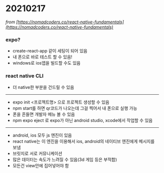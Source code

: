 # 20210217

*from [https://nomadcoders.co/react-native-fundamentals](https://nomadcoders.co/react-native-fundamentals)*

### expo?

- create-react-app 같이 세팅이 되어 있음
- 내 폰으로 바로 테스트 할 수 있음!
- windows로 ios앱을 빌드할 수도 있음

### react native CLI

- 더 native한 부분을 건드릴 수 있음

---

- expo init <프로젝트명> 으로 프로젝트 생성할 수 있음
- npm start를 하면 qr코드가 나오는데 그걸 찍어서 내 폰으로 실행 가능
- 폰을 흔들면 개발자 메뉴 볼 수 있음
- npm expo eject 로 expo가 아닌 android studio, xcode에서 작업할 수 있음

---

- android, ios 모두 js 엔진이 있음
- react native는 이 엔진을 이용해서 ios, android의 네이티브 엔진에게 메시지를 보냄
- 브릿지로 서로 커뮤니케이션
- 많은 데이터는 속도가 느려질 수 있음(3d 게임 등은 부적합)
- 모든건 view안에 집어넣어야 함